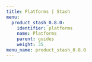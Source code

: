 ```yaml
---
title: Platforms | Stash
menu:
  product_stash_0.8.0:
    identifier: platforms
    name: Platforms
    parent: guides
    weight: 35
menu_name: product_stash_0.8.0
---
```

